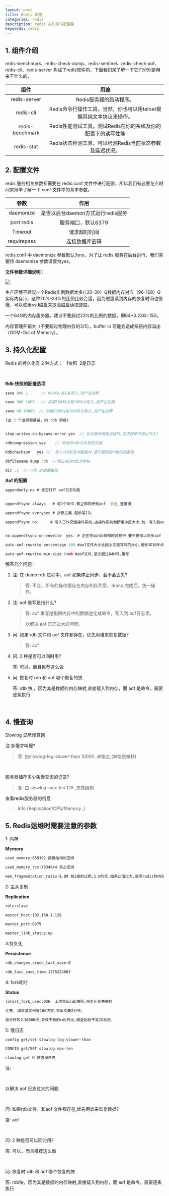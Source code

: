 ```yaml
---
layout: post
title: Redis 配置
categories: redis
description: redis 系列学习配置篇
keywords: redis
---
```




## 1. 组件介绍

redis-benchmark、redis-check-dump、redis-sentinel、redis-check-aof、redis-cli、redis-server 构成了redis软件包，下面我们来了解一下它们分别是用来干什么的。  

|       组件        |                   用途                    |
| :-------------: | :-------------------------------------: |
|  redis-server   |             Redis服务器的启动程序。              |
|    redis-cli    | Redis命令行操作工具。当然，你也可以用telnet根据其纯文本协议来操作。 |
| redis-benchmark |   Redis性能测试工具，测试Redis在你的系统及你的配置下的读写性能   |
|   redis-stat    |    Redis状态检测工具，可以检测Redis当前状态参数及延迟状况。    |





## 2. 配置文件

redis 服务相关参数都需要在 redis.conf 文件中进行配置，所以我们有必要花点时间来简单了解一下 conf 文件中的基本参数。

|     参数      |           作用           |
| :---------: | :--------------------: |
|  daemonize  | 是否以后台daemon方式运行redis服务 |
| port redis  |      服务端口，默认6379       |
|   Timeout   |         请求超时时间         |
| requirepass |        连接数据库密码         |

redis.conf 中 daemonize 参数默认为no，为了让 redis 服务在后台运行，我们需要将 daemonize 参数设置为yes。



**文件参数详细说明：**

![](http://images.gitbook.cn/1583ff40-d29d-11e7-a17f-8b69bfba7264)



生产环境不建议一个Redis实例数据太多{（20-30）G数据内存对应（96-128）G实际内存）}，这种20%-23%的比例比较合适，因为磁盘读到内存的恢复时间也很慢，可以使用ssd磁盘来提高磁盘读取速度。

一个64G的内存服务器，建议不要超过23%的比例的数据，即64*0.23G=15G。

内存管理开销大（不要超过物理内存的3/5）。buffer io 可能会造成系统内存溢出（OOM-Out of Memory）。



## 3. 持久化配置

Redis 的持久化有 2 种方式：   1快照  2是日志

 

**Rdb 快照的配置选项**

````javascript
save 900 1      // 900内,有1条写入,则产生快照 

save 300 1000   // 如果300秒内有1000次写入,则产生快照

save 60 10000  // 如果60秒内有10000次写入,则产生快照

(这 3 个选项都屏蔽，则 rdb 禁用)


stop-writes-on-bgsave-error yes  // 后台备份进程出错时,主进程停不停止写入?

rdbcompression yes    // 导出的rdb文件是否压缩

Rdbchecksum   yes //  导入rbd恢复时数据时,要不要检验rdb的完整性

dbfilename dump.rdb  //导出来的rdb文件名

dir ./  // rdb 的放置路径
````



**Aof 的配置**

````javascript
appendonly no # 是否打开 aof日志功能

 
appendfsync always   # 每1个命令,都立即同步到aof. 安全,速度慢

appendfsync everysec # 折衷方案,每秒写1次

appendfsync no      # 写入工作交给操作系统,由操作系统判断缓冲区大小,统一写入到aof. 同步频率低,速度快,


no-appendfsync-on-rewrite  yes: # 正在导出rdb快照的过程中,要不要停止同步aof

auto-aof-rewrite-percentage 100 #aof文件大小比起上次重写时的大小,增长率100%时,重写

auto-aof-rewrite-min-size 64mb #aof文件,至少超过64M时,重写
````



解答几个问题：

1. 注: 在 dump rdb 过程中，aof 如果停止同步，会不会丢失?

   > 答: 不会，所有的操作缓存在内存的队列里，dump 完成后，统一操作。

2. 注: aof 重写是指什么?

   >答: aof 重写是指把内存中的数据逆化成命令，写入到.aof日志里。
   >
   >以解决 aof 日志过大的问题。

3. 问: 如果 rdb 文件和 aof 文件都存在，优先用谁来恢复数据?

   >答: aof 

4. 问: 2 种是否可以同时用?

   答: 可以，而且推荐这么做

5. 问: 恢复时 rdb 和 aof 哪个恢复的快

   答: rdb 快,，因为其是数据的内存映射,直接载入到内存，而 aof 是命令，需要逐条执行

   ​

## 4. 慢查询

Slowlog 显示慢查询

注:多慢才叫慢? 

> 答: 由slowlog-log-slower-than 10000 ,来指定,(单位是微秒)

 

服务器储存多少条慢查询的记录?

> 答: 由 slowlog-max-len 128 ,来做限制



查看redis服务器的信息

> Info [Replication/CPU/Memory..] 



## 5. Redis运维时需要注意的参数 

1: 内存

**Memory**

````sh
used_memory:859192 数据结构的空间

used_memory_rss:7634944 实占空间

mem_fragmentation_ratio:8.89 前2者的比例,1.N为佳,如果此值过大,说明redis的内存的碎片化严重,可以导出再导入一次.
````


2: 主从复制

**Replication**

````sh
role:slave

master_host:192.168.1.128

master_port:6379

master_link_status:up
````



3:持久化

**Persistence**

````sh
rdb_changes_since_last_save:0

rdb_last_save_time:1375224063
````



4: fork耗时

**Status**

````sh
latest_fork_usec:936  上次导出rdb快照,持久化花费微秒

注意: 如果某实例有10G内容,导出需要2分钟,

每分钟写入10000次,导致不断的rdb导出,磁盘始处于高IO状态.
````



5: 慢日志

````sh
config get/set slowlog-log-slower-than

CONFIG get/SET slowlog-max-len 

slowlog get N 获取慢日志
````













注: 



 





以解决 aof 日志过大的问题.

 

问: 如果rdb文件，和aof 文件都存在,优先用谁来恢复数据?

答: aof

 

问: 2 种是否可以同时用?

答: 可以，而且推荐这么做

 

问: 恢复时 rdb 和 aof 哪个恢复的快

答: rdb快，因为其是数据的内存映射,直接载入到内存，而 aof 是命令，需要逐条执行